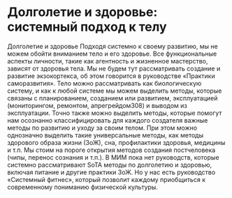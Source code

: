 # Долголетие и здоровье: системный подход к телу

Долголетие и здоровье
Подходя системно к своему развитию, мы не можем обойти вниманием тело и его здоровье. Все функциональные аспекты личности, такие как агентность и жизненное мастерство, зависят от здоровья тела. Мы не будем тут рассматривать создание и развитие экзокортекса, об этом говорится в руководстве «Практики саморазвития».
Тело можно рассматривать как биологическую систему, и как к любой системе мы можем выделить методы, которые связаны с планированием, созданием или развитием, эксплуатацией (мониторингом, ремонтом, апрегрейдом308) и выводом из эксплуатации. 
Точно также можно выделить методы, которые помогут нам осознанно классифицировать для каждого создателя важные методы по развитию и уходу за своим телом. При этом можно однозначно выделить такие универсальные методы, как методы здорового образа жизни (ЗоЖ), сна, профилактики здоровья, медицины и т.п. Мы стоим на пороге открытия методов создания постчеловека (чипы, перенос сознания и т.п.). 
В МИМ пока нет руководств, которые системно рассматривают SoTA методы по долголетию и здоровью, включая питание и другие практики ЗоЖ. Но у нас есть руководство «Системный фитнес», который позволит каждому приобщиться к современному пониманию физической культуры.
